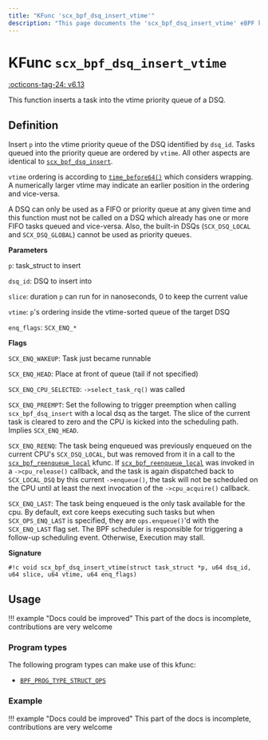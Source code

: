 ```yaml
---
title: "KFunc 'scx_bpf_dsq_insert_vtime'"
description: "This page documents the 'scx_bpf_dsq_insert_vtime' eBPF kfunc, including its definition, usage, program types that can use it, and examples."
---
```

# KFunc `scx_bpf_dsq_insert_vtime`

<!-- [FEATURE_TAG](scx_bpf_dsq_insert_vtime) -->
[:octicons-tag-24: v6.13](https://github.com/torvalds/linux/commit/cc26abb1a19adbb91b79d25a2e74976633ece429)
<!-- [/FEATURE_TAG] -->

This function inserts a task into the vtime priority queue of a DSQ.

## Definition

Insert `p` into the vtime priority queue of the DSQ identified by `dsq_id`. Tasks queued into the priority queue are ordered by `vtime`. All other aspects are identical to [`scx_bpf_dsq_insert`](scx_bpf_dsq_insert.md).

`vtime` ordering is according to [`time_before64()`](https://elixir.bootlin.com/linux/v6.13/source/include/linux/jiffies.h#L212) which considers wrapping. A numerically larger vtime may indicate an earlier position in the ordering and vice-versa.

A DSQ can only be used as a FIFO or priority queue at any given time and this function must not be called on a DSQ which already has one or more FIFO tasks queued and vice-versa. Also, the built-in DSQs (`SCX_DSQ_LOCAL` and `SCX_DSQ_GLOBAL`) cannot be used as priority queues.

**Parameters**

`p`: task_struct to insert

`dsq_id`: DSQ to insert into

`slice`: duration `p` can run for in nanoseconds, 0 to keep the current value

`vtime`: `p`'s ordering inside the vtime-sorted queue of the target DSQ

`enq_flags`: `SCX_ENQ_*`

**Flags**

`SCX_ENQ_WAKEUP`: Task just became runnable

`SCX_ENQ_HEAD`: Place at front of queue (tail if not specified)

`SCX_ENQ_CPU_SELECTED`: `->select_task_rq()` was called

`SCX_ENQ_PREEMPT`: Set the following to trigger preemption when calling `scx_bpf_dsq_insert` with a local dsq as the target. The slice of the current task is cleared to zero and the CPU is kicked into the scheduling path. Implies `SCX_ENQ_HEAD`.

`SCX_ENQ_REENQ`: The task being enqueued was previously enqueued on the current CPU's `SCX_DSQ_LOCAL`, but was removed from it in a call to the [`scx_bpf_reenqueue_local`](scx_bpf_reenqueue_local.md) kfunc. If [`scx_bpf_reenqueue_local`](scx_bpf_reenqueue_local.md) was invoked in a `->cpu_release()` callback, and the task is again dispatched back to `SCX_LOCAL_DSQ` by this current `->enqueue()`, the task will not be scheduled on the CPU until at least the next invocation of the `->cpu_acquire()` callback.

`SCX_ENQ_LAST`: The task being enqueued is the only task available for the cpu. By default, ext core keeps executing such tasks but when `SCX_OPS_ENQ_LAST` is specified, they are `ops.enqueue()`'d with the `SCX_ENQ_LAST` flag set. The BPF scheduler is responsible for triggering a follow-up scheduling event. Otherwise, Execution may stall.

**Signature**

<!-- [KFUNC_DEF] -->
`#!c void scx_bpf_dsq_insert_vtime(struct task_struct *p, u64 dsq_id, u64 slice, u64 vtime, u64 enq_flags)`
<!-- [/KFUNC_DEF] -->

## Usage

!!! example "Docs could be improved"
    This part of the docs is incomplete, contributions are very welcome

### Program types

The following program types can make use of this kfunc:

<!-- [KFUNC_PROG_REF] -->
- [`BPF_PROG_TYPE_STRUCT_OPS`](../program-type/BPF_PROG_TYPE_STRUCT_OPS.md)
<!-- [/KFUNC_PROG_REF] -->

### Example

!!! example "Docs could be improved"
    This part of the docs is incomplete, contributions are very welcome


